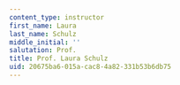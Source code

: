 ```yaml
---
content_type: instructor
first_name: Laura
last_name: Schulz
middle_initial: ''
salutation: Prof.
title: Prof. Laura Schulz
uid: 20675ba6-015a-cac8-4a82-331b53b6db75
---
```


